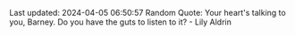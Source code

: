 Last updated: 2024-04-05 06:50:57
Random Quote: Your heart's talking to you, Barney. Do you have the guts to listen to it? - Lily Aldrin